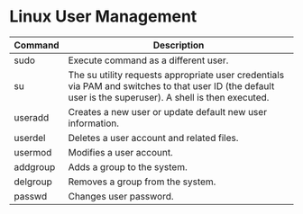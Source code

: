 # Linux User Management

| Command | Description |
|---|---|
| sudo | Execute command as a different user. |
| su | The su utility requests appropriate user credentials via PAM and switches to that user ID (the default user is the superuser). A shell is then executed. |
| useradd | Creates a new user or update default new user information. |
| userdel | Deletes a user account and related files. |
| usermod | Modifies a user account. |
| addgroup | Adds a group to the system. |
| delgroup | Removes a group from the system. |
| passwd | Changes user password. |
